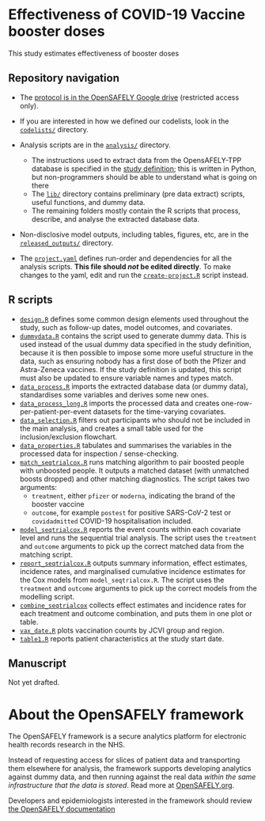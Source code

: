 # Effectiveness of COVID-19 Vaccine booster doses

This study estimates effectiveness of booster doses 

## Repository navigation

-   The [protocol is in the OpenSAFELY Google drive](https://docs.google.com/document/d/1Lu_ZEhCxKpMaPs4U_WsLR-Swb3mD7y8sP-49xibt-N8/edit#) (restricted access only).

-   If you are interested in how we defined our codelists, look in the [`codelists/`](./codelists/) directory.

-   Analysis scripts are in the [`analysis/`](./analysis) directory.

    -   The instructions used to extract data from the OpensAFELY-TPP database is specified in the [study definition](./analysis/study_definition.py); this is written in Python, but non-programmers should be able to understand what is going on there
    -   The [`lib/`](./lib) directory contains preliminary (pre data extract) scripts, useful functions, and dummy data.
    -   The remaining folders mostly contain the R scripts that process, describe, and analyse the extracted database data.

-   Non-disclosive model outputs, including tables, figures, etc, are in the [`released_outputs/`](./released_outputs) directory.

-   The [`project.yaml`](./project.yaml) defines run-order and dependencies for all the analysis scripts. **This file should *not* be edited directly**. To make changes to the yaml, edit and run the [`create-project.R`](./create-project.R) script instead.

## R scripts

-   [`design.R`](analysis/R/design.R) defines some common design elements used throughout the study, such as follow-up dates, model outcomes, and covariates.
-   [`dummydata.R`](analysis/R/dummydata.R) contains the script used to generate dummy data. This is used instead of the usual dummy data specified in the study definition, because it is then possible to impose some more useful structure in the data, such as ensuring nobody has a first dose of both the Pfizer and Astra-Zeneca vaccines. If the study definition is updated, this script must also be updated to ensure variable names and types match.
-   [`data_process.R`](analysis/R/data_process.R) imports the extracted database data (or dummy data), standardises some variables and derives some new ones.
-   [`data_process_long.R`](analysis/R/data_process_long.R) imports the processed data and creates one-row-per-patient-per-event datasets for the time-varying covariates.
-   [`data_selection.R`](./analysis/R/data_selection.R) filters out participants who should not be included in the main analysis, and creates a small table used for the inclusion/exclusion flowchart.
-   [`data_properties.R`](./analysis/R/data_properties.R) tabulates and summarises the variables in the processed data for inspection / sense-checking.
-   [`match_seqtrialcox.R`](./analysis/R/match_seqtrialcox.R) runs matching algorithm to pair boosted people with unboosted people. It outputs a matched dataset (with unmatched boosts dropped) and other matching diagnostics. The script takes two arguments:
    -   `treatment`, either `pfizer` or `moderna`, indicating the brand of the booster vaccine
    -   `outcome`, for example `postest` for positive SARS-CoV-2 test or `covidadmitted` COVID-19 hospitalisation
         included.
-   [`model_seqtrialcox.R`](./analysis/R/model_seqtrialcox.R) reports the event counts within each covariate level and runs the sequential trial analysis. The script uses the `treatment` and `outcome` arguments to pick up the correct matched data from the matching script.
-   [`report_seqtrialcox.R`](./analysis/R/report_seqtrialcox.R) outputs summary information, effect estimates, incidence rates, and marginalised cumulative incidence estimates for the Cox models from `model_seqtrialcox.R`. The script uses the `treatment` and `outcome` arguments to pick up the correct models from the modelling script.
-   [`combine_seqtrialcox`](./analysis/R/combine_seqtrialcox.R) collects effect estimates and incidence rates for each treatment and outcome combination, and puts them in one plot or table.
-   [`vax_date.R`](./analysis/R/vax_date.R) plots vaccination counts by JCVI group and region.
-   [`table1.R`](./analysis/R/vax_date.R) reports patient characteristics at the study start date.

## Manuscript

Not yet drafted.

# About the OpenSAFELY framework

The OpenSAFELY framework is a secure analytics platform for electronic health records research in the NHS.

Instead of requesting access for slices of patient data and transporting them elsewhere for analysis, the framework supports developing analytics against dummy data, and then running against the real data *within the same infrastructure that the data is stored*. Read more at [OpenSAFELY.org](https://opensafely.org).

Developers and epidemiologists interested in the framework should review [the OpenSAFELY documentation](https://docs.opensafely.org)
